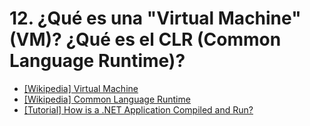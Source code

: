 # 12. ¿Qué es una "Virtual Machine" (VM)? ¿Qué es el CLR (Common Language Runtime)?

- [[Wikipedia] Virtual Machine](https://en.wikipedia.org/wiki/Virtual_machine)
- [[Wikipedia] Common Language Runtime](https://en.wikipedia.org/wiki/Common_Language_Runtime)
- [[Tutorial] How is a .NET Application Compiled and Run?](https://dotnettutorials.net/lesson/common-language-runtime-dotnet/)
